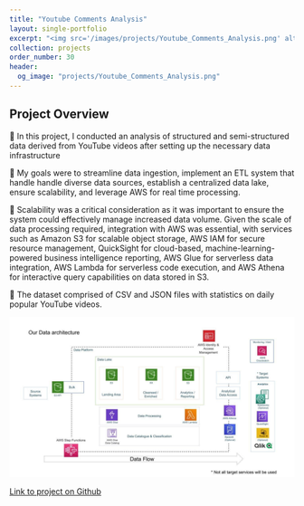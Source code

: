 ```yaml
---
title: "Youtube Comments Analysis"
layout: single-portfolio
excerpt: "<img src='/images/projects/Youtube_Comments_Analysis.png' alt=''>"
collection: projects
order_number: 30
header: 
  og_image: "projects/Youtube_Comments_Analysis.png"
---
```



## Project Overview

📌 In this project, I conducted an analysis of structured and semi-structured data derived from YouTube videos after setting up the necessary data infrastructure

📌 My goals were to streamline data ingestion, implement an ETL system that handle handle diverse data sources, establish a centralized data lake, ensure scalability, and leverage AWS for real time processing.

📌 Scalability was a critical consideration as it was important to ensure the system could effectively manage increased data volume. Given the scale of data processing required, integration with AWS was essential, with services such as Amazon S3 for scalable object storage, AWS IAM for secure resource management, QuickSight for cloud-based, machine-learning-powered business intelligence reporting, AWS Glue for serverless data integration, AWS Lambda for serverless code execution, and AWS Athena for interactive query capabilities on data stored in S3.

📌 The dataset comprised of CSV and JSON files with statistics on daily popular YouTube videos.

<!-- > A brief aside on Git-speak: these periodic indented blocks will explain the terminology that Git uses to help you underst what each Git comm actually does.


To save yourself some time  do this faster, simply press <kbd>Ctrl</kbd>+<kbd>c</kbd>.[^2] -->

![](/images/posts/creating-website/p2_i1.png)


[Link to project on Github](https://github.com/Gauthami25/Youtube-Trending-Analysis)

